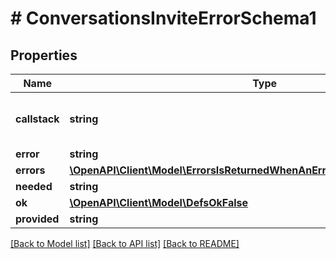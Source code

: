 # # ConversationsInviteErrorSchema1

## Properties

Name | Type | Description | Notes
------------ | ------------- | ------------- | -------------
**callstack** | **string** | Note: PHP callstack is only visible in dev/qa | [optional]
**error** | **string** |  | [optional]
**errors** | [**\OpenAPI\Client\Model\ErrorsIsReturnedWhenAnErrorAssociatesAnUserInner[]**](ErrorsIsReturnedWhenAnErrorAssociatesAnUserInner.md) |  | [optional]
**needed** | **string** |  | [optional]
**ok** | [**\OpenAPI\Client\Model\DefsOkFalse**](DefsOkFalse.md) |  |
**provided** | **string** |  | [optional]

[[Back to Model list]](../../README.md#models) [[Back to API list]](../../README.md#endpoints) [[Back to README]](../../README.md)
